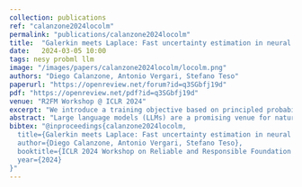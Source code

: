 ```yaml
---
collection: publications
ref: "calanzone2024locolm"
permalink: "publications/calanzone2024locolm"
title:  "Galerkin meets Laplace: Fast uncertainty estimation in neural PDEs"
date:   2024-03-05 10:00
tags: nesy probml llm
image: "/images/papers/calanzone2024locolm/locolm.png"
authors: "Diego Calanzone, Antonio Vergari, Stefano Teso"
paperurl: "https://openreview.net/forum?id=q3SGbfj19d"
pdf: "https://openreview.net/pdf?id=q3SGbfj19d"
venue: "R2FM Workshop @ ICLR 2024"
excerpt: "We introduce a training objective based on principled probabilistic reasoning that teaches a LLM to be logically consistent with a set of external facts and rules, allowing to extrapolate to unseen but semantically similar factual knowledge."
abstract: "Large language models (LLMs) are a promising venue for natural language understanding and generation tasks. However, current LLMs are far from reliable: they are prone to generate non-factual information and, more crucially, to contradict themselves when prompted to reason about beliefs of the world. These problems are currently addressed with large scale fine-tuning or by delegating consistent reasoning to external tools. In this work, we strive for a middle ground and introduce a training objective based on principled probabilistic reasoning that teaches a LLM to be consistent with external knowledge in the form of a set of facts and rules. Fine-tuning with our loss on a limited set of facts enables our LLMs to be more logically consistent than previous baselines and allows them to extrapolate to unseen but semantically similar factual knowledge more systematically."
bibtex: "@inproceedings{calanzone2024locolm,
  title={Galerkin meets Laplace: Fast uncertainty estimation in neural PDEs},
  author={Diego Calanzone, Antonio Vergari, Stefano Teso},
  booktitle={ICLR 2024 Workshop on Reliable and Responsible Foundation Models},
  year={2024}
}"
---
```

